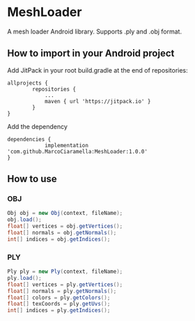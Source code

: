 # MeshLoader
A mesh loader Android library. Supports .ply and .obj format.

## How to import in your Android project
Add JitPack in your root build.gradle at the end of repositories:

```
allprojects {
		repositories {
			...
			maven { url 'https://jitpack.io' }
		}
}
```

Add the dependency

```
dependencies {
	        implementation 'com.github.MarcoCiaramella:MeshLoader:1.0.0'
}
```

## How to use

### OBJ

```java
Obj obj = new Obj(context, fileName);
obj.load();
float[] vertices = obj.getVertices();
float[] normals = obj.getNormals();
int[] indices = obj.getIndices();
```

### PLY

```java
Ply ply = new Ply(context, fileName);
ply.load();
float[] vertices = ply.getVertices();
float[] normals = ply.getNormals();
float[] colors = ply.getColors();
float[] texCoords = ply.getUvs();
int[] indices = ply.getIndices();
```
